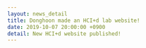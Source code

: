 ```yaml
---
layout: news_detail
title: Donghoon made an HCI+d lab website!
date: 2019-10-07 20:00:00 +0900
detail: New HCI+d website published!
---
```

